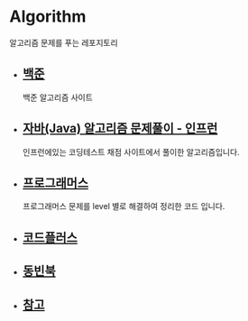 # Algorithm

알고리즘 문제를 푸는 레포지토리

- ## [백준](https://www.acmicpc.net/user/gunny6026)
  백준 알고리즘 사이트

- ## [자바(Java) 알고리즘 문제풀이 - 인프런](src/com/company/inflearn)
    인프런에있는 코딩테스트 채점 사이트에서 풀이한 알고리즘입니다.
  
- ## [프로그래머스](src/com/company/programmers)
    프로그래머스 문제를 level 별로 해결하여 정리한 코드 입니다. 
  
- ## [코드플러스](src/com/company/code_plus/codeplus.md)

- ## [동빈북](src/com/company/dongbinbook/동빈북.md)
- ## [참고](src/com/company/good/read.md)

